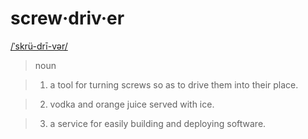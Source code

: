 # screw·driv·er
[/ˈskrü-drī-vər/](http://www.merriam-webster.com/dictionary/screwdriver)

> noun

> 1. a tool for turning screws so as to drive them into their place.

> 2. vodka and orange juice served with ice.

> 3. a service for easily building and deploying software.
